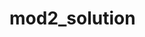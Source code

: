 # mod2_solution
<!DOCTYPE html>
<html lang="en">
    <head>
        <meta charset="utf-8">
        <title> MOD2_SOLUTION </title>
        <style>
            h1{
                

            }
            h2{
                border: black;
                font-size: 30px;
            }

            div {
                border: 1px solid black;
            background-color: #5f9ea0;
            width: 300px;
            height: 200px;
            margin-right: auto;
            margin-left: auto;
            font-family: Arial, Helvetica, sans-serif;
            color: white;
            }

            .col-lg-4{
                width: 50%;

            }
        
        </style>
        <link rel="stylesheet" href="containers-STYLE.CSS">
        

    </head>
      
<body>
    <h1 style="width: 1350;height: 200px;" >our menu</h1>
<div class="container";>
    <div> 
       <p>magna aliqua ut enim ad minim veniam , quis nostrud exercitation
            ullamco laboris nisi ut aliquip ex ea commodo consequat..
        </p>
    </div>
    <div>
        <h2>sushi</h2>
        <p id="p2"> jkollllllll</p>
    </div>
    <div>
        <h2>chicken</h2>
        <p id="p3">lorem ipsum dolor sit amet, adipisicing elit,
            sed do eiusmod tempor incididunt ut labore manga aliqua
            .ut enim ad minim veniam quis nostrud exercitation ullamco
            laboris nisi ut aliquip ex ea commodo consequat

        </p>
    </div>
 </div>
</body>
</html>
